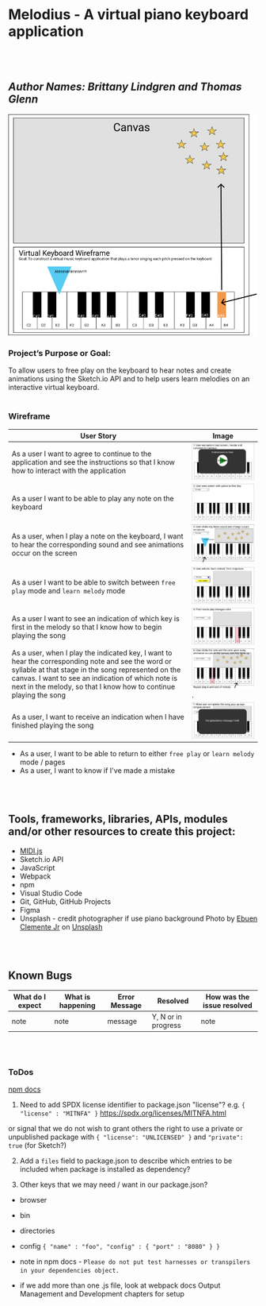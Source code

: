 # Melodius - A virtual piano keyboard application
<br/>
<br/>

## _Author Names: Brittany Lindgren and Thomas Glenn_

![Overview of Melodius App](src/img/KeyboardAppOverview.png)

### Project’s Purpose or Goal: 
To allow users to free play on the keyboard to hear notes and create animations using the Sketch.io API and to help users learn melodies on an interactive virtual keyboard.
<br/>
<br/>

### Wireframe
| User Story | Image |
|----------- | ----- |
|  As a user I want to agree to continue to the application and see the instructions so that I know how to interact with the application  |  ![Consent to continue modal](./src/img/userStoryContinue.png)  |
|  As a user I want to be able to play any note on the keyboard   |    ![Image Alt](./src/img/userStoryFreePlay1.png)     |
|  As a user, when I play a note on the keyboard, I want to hear the corresponding sound and see animations occur on the screen   |    ![Image Alt](./src/img/userStoryFreePlay2.png)     |
|  As a user I want to be able to switch between `free play` mode and `learn melody` mode  |    ![Image Alt](./src/img/userStoryLearnMel1.png)  |
|  As a user I want to see an indication of which key is first in the melody so that I know how to begin playing the song  |    ![Image Alt](./src/img/userStoryLearnMel2.png)     |
|  As a user, when I play the indicated key, I want to hear the corresponding note and see the word or syllable at that stage in the song represented on the canvas. I want to see an indication of which note is next in the melody, so that I know how to continue playing the song  |    ![Image Alt](./src/img/userStoryLearnMel3.png).      |
|  As a user, I want to receive an indication when I have finished playing the song  |    ![Image Alt](./src/img/userStoryLearnMel4.png)    |

- As a user, I want to be able to return to either `free play` or `learn melody` mode / pages
- As a user, I want to know if I've made a mistake      
<br/>
<br/>

## Tools, frameworks, libraries, APIs, modules and/or other resources to create this project:

* [MIDI.js](https://github.com/mudcube/MIDI.js/)
* Sketch.io API
* JavaScript
* Webpack
* npm
* Visual Studio Code
* Git, GitHub, GitHub Projects
* Figma
* Unsplash - credit photographer if use piano background
<span>Photo by <a href="https://unsplash.com/@ebuenclemente205?utm_source=unsplash&amp;utm_medium=referral&amp;utm_content=creditCopyText">Ebuen Clemente Jr</a> on <a href="https://unsplash.com/s/photos/piano?utm_source=unsplash&amp;utm_medium=referral&amp;utm_content=creditCopyText">Unsplash</a></span>
<br/>
<br/>

## Known Bugs
| What do I expect |  What is happening  | Error Message |  Resolved | How was the issue resolved  |
| ------- | ----- | ------ | ------- | ------- |
|  note  |  note  |  message  |  Y, N or in progress  |  note  |
<br/>
<br/>


### ToDos
[npm docs](https://docs.npmjs.com/cli/v6/configuring-npm/package-json)

1. Need to add SPDX license identifier to package.json "license"?
e.g. `{ "license" : "MITNFA" }`
https://spdx.org/licenses/MITNFA.html

  or signal that we do not wish to grant others the right to use a private or unpublished package with `{ "license": "UNLICENSED" }` and `"private": true` (for Sketch?)

2. Add a `files` field to package.json to describe which entries to be included when package is installed as dependency?

3. Other keys that we may need / want in our package.json?
- browser
- bin
- directories
- config 
`{ "name" : "foo", "config" : { "port" : "8080" } }`

- note in npm docs - `Please do not put test harnesses or transpilers in your dependencies object.`

- if we add more than one .js file, look at webpack docs Output Management and Development chapters for setup